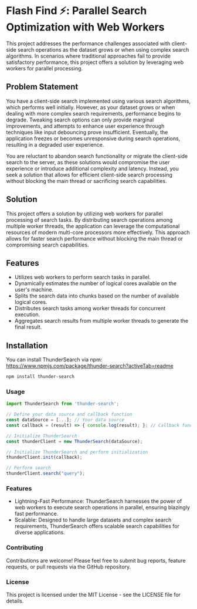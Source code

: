 # Flash Find ⚡: Parallel Search Optimization with Web Workers

This project addresses the performance challenges associated with client-side search operations as the dataset grows or when using complex search algorithms. 
In scenarios where traditional approaches fail to provide satisfactory performance, this project offers a solution by leveraging web workers for parallel processing.

## Problem Statement

You have a client-side search implemented using various search algorithms, which performs well initially. However, as your dataset grows or when dealing with more complex search requirements, performance begins to degrade. 
Tweaking search options can only provide marginal improvements, and attempts to enhance user experience through techniques like input debouncing prove insufficient. 
Eventually, the application freezes or becomes unresponsive during search operations, resulting in a degraded user experience.

You are reluctant to abandon search functionality or migrate the client-side search to the server, as these solutions would compromise the user experience or introduce additional complexity and latency. 
Instead, you seek a solution that allows for efficient client-side search processing without blocking the main thread or sacrificing search capabilities.

## Solution

This project offers a solution by utilizing web workers for parallel processing of search tasks. 
By distributing search operations among multiple worker threads, the application can leverage the computational resources of modern multi-core processors more effectively. 
This approach allows for faster search performance without blocking the main thread or compromising search capabilities.

## Features

- Utilizes web workers to perform search tasks in parallel.
- Dynamically estimates the number of logical cores available on the user's machine.
- Splits the search data into chunks based on the number of available logical cores.
- Distributes search tasks among worker threads for concurrent execution.
- Aggregates search results from multiple worker threads to generate the final result.


## Installation
  You can install ThunderSearch via npm: https://www.npmjs.com/package/thunder-search?activeTab=readme
  
  ```bash
  npm install thunder-search
  ```
  ### Usage
  ```javascript
  import ThunderSearch from 'thunder-search';
  
  // Define your data source and callback function
  const dataSource = [...]; // Your data source
  const callback = (result) => { console.log(result); }; // Callback function to handle search results
  
  // Initialize ThunderSearch
  const thunderClient = new ThunderSearch(dataSource);
  
  // Initialize ThunderSearch and perform initialization
  thunderClient.init(callback);
  
  // Perform search
  thunderClient.search("query");
  ```

  ### Features
  
  * Lightning-Fast Performance: ThunderSearch harnesses the power of web workers to execute search operations in parallel, ensuring blazingly fast performance.
  * Scalable: Designed to handle large datasets and complex search requirements, ThunderSearch offers scalable search capabilities for diverse applications.
  
  ### Contributing
  Contributions are welcome! Please feel free to submit bug reports, feature requests, or pull requests via the GitHub repository.
  
  ### License
  This project is licensed under the MIT License - see the LICENSE file for details.




